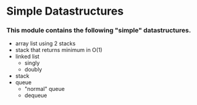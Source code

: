 # Simple Datastructures

### This module contains the following "simple" datastructures.

+ array list using 2 stacks
+ stack that returns minimum in O(1)
+ linked list
    + singly
    + doubly
+ stack
+ queue
    + "normal" queue
    + dequeue
